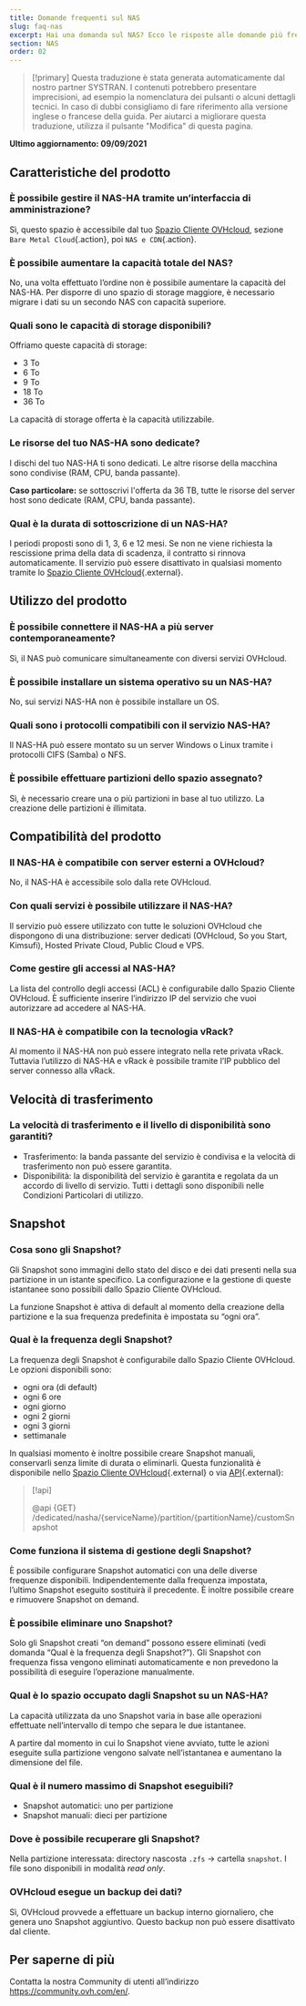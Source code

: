 ```yaml
---
title: Domande frequenti sul NAS
slug: faq-nas
excerpt: Hai una domanda sul NAS? Ecco le risposte alle domande più frequenti
section: NAS
order: 02
---
```


> [!primary]
> Questa traduzione è stata generata automaticamente dal nostro partner SYSTRAN. I contenuti potrebbero presentare imprecisioni, ad esempio la nomenclatura dei pulsanti o alcuni dettagli tecnici. In caso di dubbi consigliamo di fare riferimento alla versione inglese o francese della guida. Per aiutarci a migliorare questa traduzione, utilizza il pulsante "Modifica" di questa pagina.
>

**Ultimo aggiornamento: 09/09/2021**

## Caratteristiche del prodotto

### È possibile gestire il NAS-HA tramite un’interfaccia di amministrazione?

Sì, questo spazio è accessibile dal tuo [Spazio Cliente OVHcloud](https://www.ovh.com/auth/?action=gotomanager&from=https://www.ovh.it/&ovhSubsidiary=it), sezione `Bare Metal Cloud`{.action}, poi `NAS e CDN`{.action}.

### È possibile aumentare la capacità totale del NAS?

No, una volta effettuato l’ordine non è possibile aumentare la capacità del NAS-HA. Per disporre di uno spazio di storage maggiore, è necessario migrare i dati su un secondo NAS con capacità superiore.

### Quali sono le capacità di storage disponibili?

Offriamo queste capacità di storage:

- 3 To
- 6 To
- 9 To
- 18 To
- 36 To

La capacità di storage offerta è la capacità utilizzabile.

### Le risorse del tuo NAS-HA sono dedicate?

I dischi del tuo NAS-HA ti sono dedicati. Le altre risorse della macchina sono condivise (RAM, CPU, banda passante).

**Caso particolare:** se sottoscrivi l'offerta da 36 TB, tutte le risorse del server host sono dedicate (RAM, CPU, banda passante).

### Qual è la durata di sottoscrizione di un NAS-HA?

I periodi proposti sono di 1, 3, 6 e 12 mesi. Se non ne viene richiesta la rescissione prima della data di scadenza, il contratto si rinnova automaticamente. Il servizio può essere disattivato in qualsiasi momento tramite lo [Spazio Cliente OVHcloud](https://www.ovh.com/auth/?action=gotomanager&from=https://www.ovh.it/&ovhSubsidiary=it){.external}.

## Utilizzo del prodotto

### È possibile connettere il NAS-HA a più server contemporaneamente?

Sì, il NAS può comunicare simultaneamente con diversi servizi OVHcloud.

### È possibile installare un sistema operativo su un NAS-HA?

No, sui servizi NAS-HA non è possibile installare un OS.

### Quali sono i protocolli compatibili con il servizio NAS-HA?

Il NAS-HA può essere montato su un server Windows o Linux tramite i protocolli CIFS (Samba) o NFS.

### È possibile effettuare partizioni dello spazio assegnato?

Sì, è necessario creare una o più partizioni in base al tuo utilizzo. La creazione delle partizioni è illimitata.

## Compatibilità del prodotto

### Il NAS-HA è compatibile con server esterni a OVHcloud?

No, il NAS-HA è accessibile solo dalla rete OVHcloud.

### Con quali servizi è possibile utilizzare il NAS-HA?

Il servizio può essere utilizzato con tutte le soluzioni OVHcloud che dispongono di una distribuzione: server dedicati (OVHcloud, So you Start, Kimsufi), Hosted Private Cloud, Public Cloud e VPS.

### Come gestire gli accessi al NAS-HA?

La lista del controllo degli accessi (ACL) è configurabile dallo Spazio Cliente OVHcloud. È sufficiente inserire l’indirizzo IP del servizio che vuoi autorizzare ad accedere al NAS-HA.

### Il NAS-HA è compatibile con la tecnologia vRack?

Al momento il NAS-HA non può essere integrato nella rete privata vRack. Tuttavia l’utilizzo di NAS-HA e vRack è possibile tramite l’IP pubblico del server connesso alla vRack.

## Velocità di trasferimento

### La velocità di trasferimento e il livello di disponibilità sono garantiti?

- Trasferimento: la banda passante del servizio è condivisa e la velocità di trasferimento non può essere garantita. 
- Disponibilità: la disponibilità del servizio è garantita e regolata da un accordo di livello di servizio. Tutti i dettagli sono disponibili nelle Condizioni Particolari di utilizzo.

## Snapshot

### Cosa sono gli Snapshot?

Gli Snapshot sono immagini dello stato del disco e dei dati presenti nella sua partizione in un istante specifico. La configurazione e la gestione di queste istantanee sono possibili dallo Spazio Cliente OVHcloud.

La funzione Snapshot è attiva di default al momento della creazione della partizione e la sua frequenza predefinita è impostata su “ogni ora”.

### Qual è la frequenza degli Snapshot?

La frequenza degli Snapshot è configurabile dallo Spazio Cliente OVHcloud. Le opzioni disponibili sono:

- ogni ora (di default)
- ogni 6 ore
- ogni giorno
- ogni 2 giorni
- ogni 3 giorni
- settimanale

In qualsiasi momento è inoltre possibile creare Snapshot manuali, conservarli senza limite di durata o eliminarli. Questa funzionalità è disponibile nello [Spazio Cliente OVHcloud](https://www.ovh.com/auth/?action=gotomanager&from=https://www.ovh.it/&ovhSubsidiary=it){.external} o via [API](https://api.ovh.com/){.external}:

> [!api]
>
> @api {GET} /dedicated/nasha/{serviceName}/partition/{partitionName}/customSnapshot
>

### Come funziona il sistema di gestione degli Snapshot?

È possibile configurare Snapshot automatici con una delle diverse frequenze disponibili. Indipendentemente dalla frequenza impostata, l’ultimo Snapshot eseguito sostituirà il precedente. È inoltre possibile creare e rimuovere Snapshot on demand.

### È possibile eliminare uno Snapshot?

Solo gli Snapshot creati “on demand” possono essere eliminati (vedi domanda “Qual è la frequenza degli Snapshot?”). Gli Snapshot con frequenza fissa vengono eliminati automaticamente e non prevedono la possibilità di eseguire l’operazione manualmente.

### Qual è lo spazio occupato dagli Snapshot su un NAS-HA?

La capacità utilizzata da uno Snapshot varia in base alle operazioni effettuate nell’intervallo di tempo che separa le due istantanee.

A partire dal momento in cui lo Snapshot viene avviato, tutte le azioni eseguite sulla partizione vengono salvate nell’istantanea e aumentano la dimensione del file.

### Qual è il numero massimo di Snapshot eseguibili?

- Snapshot automatici: uno per partizione
- Snapshot manuali: dieci per partizione

### Dove è possibile recuperare gli Snapshot?

Nella partizione interessata: directory nascosta `.zfs` → cartella `snapshot`. I file sono disponibili in modalità *read only*.

### OVHcloud esegue un backup dei dati?

Sì, OVHcloud provvede a effettuare un backup interno giornaliero, che genera uno Snapshot aggiuntivo.  Questo backup non può essere disattivato dal cliente.

## Per saperne di più

Contatta la nostra Community di utenti all’indirizzo <https://community.ovh.com/en/>.
